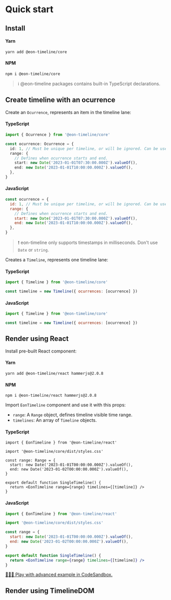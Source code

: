 # Quick start

## Install

<!-- tabs:start -->

#### **Yarn**

```
yarn add @eon-timeline/core
```

#### **NPM**

```
npm i @eon-timeline/core
```

<!-- tabs:end -->

> ℹ️ @eon-timeline packages contains built-in TypeScript declarations.

## Create timeline with an ocurrence

Create an `Ocurrence`, represents an item in the timeline lane:

<!-- tabs:start -->

#### **TypeScript**

```typescript
import { Ocurrence } from '@eon-timeline/core'

const ocurrence: Ocurrence = {
  id: 1, // Must be unique per timeline, or will be ignored. Can be used to update ocurrence if needed.
  range: {
    // Defines when ocurrence starts and end.
    start: new Date('2023-01-01T07:30:00.000Z').valueOf(),
    end: new Date('2023-01-01T10:00:00.000Z').valueOf(),
  },
}
```

#### **JavaScript**

```javascript
const ocurrence = {
  id: 1, // Must be unique per timeline, or will be ignored. Can be used to update ocurrence if needed.
  range: {
    // Defines when ocurrence starts and end.
    start: new Date('2023-01-01T07:30:00.000Z').valueOf(),
    end: new Date('2023-01-01T10:00:00.000Z').valueOf(),
  },
}
```

<!-- tabs:end -->

> ❗ eon-timeline only supports timestamps in milliseconds. Don't use `Date` or `string`.

Creates a `Timeline`, represents one timeline lane:

<!-- tabs:start -->

#### **TypeScript**

```js
import { Timeline } from '@eon-timeline/core'

const timeline = new Timeline({ ocurrences: [ocurrence] })
```

#### **JavaScript**

```js
import { Timeline } from '@eon-timeline/core'

const timeline = new Timeline({ ocurrences: [ocurrence] })
```

<!-- tabs:end -->

## Render using React

Install pre-built React component:

<!-- tabs:start -->

#### **Yarn**

```
yarn add @eon-timeline/react hammerjs@2.0.8
```

#### **NPM**

```
npm i @eon-timeline/react hammerjs@2.0.8
```

<!-- tabs:end -->

Import `EonTimeline` component and use it with this props:

- `range`: A `Range` object, defines timeline visible time range.
- `timelines`: An array of `Timeline` objects.

<!-- tabs:start -->

#### **TypeScript**

```tsx
import { EonTimeline } from '@eon-timeline/react'

import '@eon-timeline/core/dist/styles.css'

const range: Range = {
  start: new Date('2023-01-01T00:00:00.000Z').valueOf(),
  end: new Date('2023-01-02T00:00:00.000Z').valueOf(),
}

export default function SingleTimeline() {
  return <EonTimeline range={range} timelines={[timeline]} />
}
```

#### **JavaScript**

```jsx
import { EonTimeline } from '@eon-timeline/react'

import '@eon-timeline/core/dist/styles.css'

const range = {
  start: new Date('2023-01-01T00:00:00.000Z').valueOf(),
  end: new Date('2023-01-02T00:00:00.000Z').valueOf(),
}

export default function SingleTimeline() {
  return <EonTimeline range={range} timelines={[timeline]} />
}
```

<!-- tabs:end -->

[🧑🏻‍💻 Play with advanced example in CodeSandbox.](https://codesandbox.io/s/eon-timeline-react-typescript-3ogq9z?file=/src/App.tsx)

## Render using TimelineDOM
